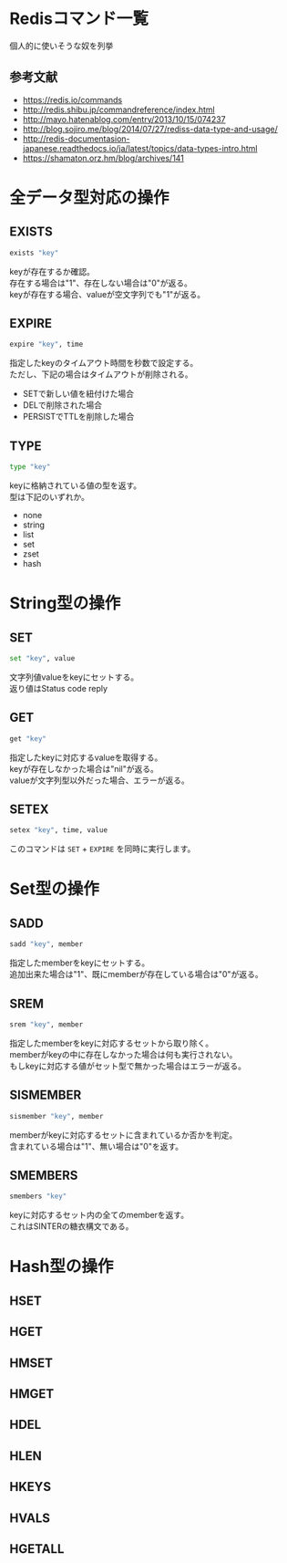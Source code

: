 # Redisコマンド一覧

個人的に使いそうな奴を列挙

## 参考文献
- https://redis.io/commands
- http://redis.shibu.jp/commandreference/index.html
- http://mayo.hatenablog.com/entry/2013/10/15/074237
- http://blog.sojiro.me/blog/2014/07/27/rediss-data-type-and-usage/
- http://redis-documentasion-japanese.readthedocs.io/ja/latest/topics/data-types-intro.html
- https://shamaton.orz.hm/blog/archives/141

# 全データ型対応の操作
## EXISTS

``` bash
exists "key"
```

keyが存在するか確認。  
存在する場合は"1"、存在しない場合は"0"が返る。  
keyが存在する場合、valueが空文字列でも"1"が返る。  

## EXPIRE

```bash
expire "key", time
```

指定したkeyのタイムアウト時間を秒数で設定する。  
ただし、下記の場合はタイムアウトが削除される。  
- SETで新しい値を紐付けた場合
- DELで削除された場合
- PERSISTでTTLを削除した場合

## TYPE

```bash
type "key"
```

keyに格納されている値の型を返す。  
型は下記のいずれか。  
- none
- string
- list
- set
- zset
- hash

# String型の操作
## SET

```bash
set "key", value
```

文字列値valueをkeyにセットする。  
返り値はStatus code reply  

## GET

```bash
get "key"
```

指定したkeyに対応するvalueを取得する。  
keyが存在しなかった場合は"nil"が返る。  
valueが文字列型以外だった場合、エラーが返る。  

## SETEX

```bash
setex "key", time, value
```

このコマンドは `SET` + `EXPIRE` を同時に実行します。

# Set型の操作
## SADD

```bash
sadd "key", member
```

指定したmemberをkeyにセットする。  
追加出来た場合は"1"、既にmemberが存在している場合は"0"が返る。  

## SREM

```bash
srem "key", member
```

指定したmemberをkeyに対応するセットから取り除く。  
memberがkeyの中に存在しなかった場合は何も実行されない。  
もしkeyに対応する値がセット型で無かった場合はエラーが返る。  

## SISMEMBER

```bash
sismember "key", member
```

memberがkeyに対応するセットに含まれているか否かを判定。  
含まれている場合は"1"、無い場合は"0"を返す。  

## SMEMBERS

```bash
smembers "key"
```

keyに対応するセット内の全てのmemberを返す。  
これはSINTERの糖衣構文である。  

# Hash型の操作
## HSET
## HGET
## HMSET
## HMGET
## HDEL
## HLEN
## HKEYS
## HVALS
## HGETALL

